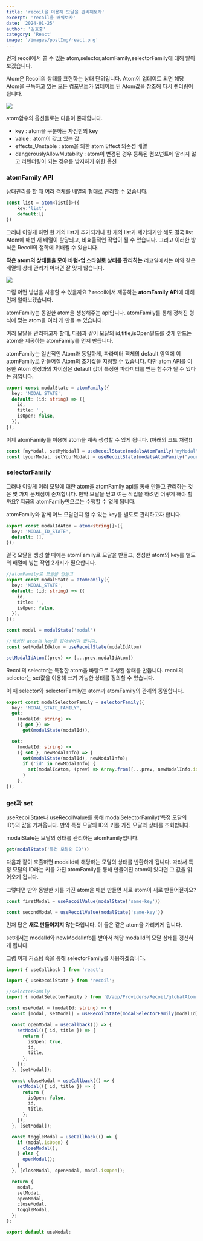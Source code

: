 ```yaml
---
title: 'recoil을 이용해 모달을 관리해보자'
excerpt: 'recoil을 배워보자'
date: '2024-01-25'
author: '김효중'
category: 'React'
image: '/images/postImg/react.png'
---
```


먼저 recoil에서 쓸 수 있는 atom,selector,atomFamily,selectorFamily에 대해 알아보겠습니다.

Atom은 Recoil의 상태를 표현하는 상태 단위입니다. Atom이 업데이트 되면 해당 Atom을 구독하고 있는 모든 컴포넌트가 업데이트 된 Atom값을 참조해 다시 렌더링이 됩니다.

![](https://encrypted-tbn0.gstatic.com/images?q=tbn:ANd9GcSE5pEFgAk0f8s9_yy-TA94w7Zeie4bvB3N9Q&usqp=CAU)

atom함수의 옵션들로는 다음이 존재합니다.

- key : atom을 구분하는 자신만의 key
- value : atom이 갖고 있는 값
- effects_Unstable : atom을 의한 atom Effect 의존성 배열
- dangerouslyAllowMutablity : atom이 변경된 경우 등록된 컴포넌트에 알리지 않고 리렌더링이 되는 경우를 방지하기 위한 옵션

### atomFamily API

상태관리를 할 때 여러 객체를 배열의 형태로 관리할 수 있습니다. 

```ts
const list = atom<list[]>({
    key:'list',
    default:[]
})
```

그러나 이렇게 하면 한 개의 list가 추가되거나 한 개의 list가 제거되기만 해도 결국 list Atom에 매번 새 배열이 할당되고, 비효율적인 작업이 될 수 있습니다. 그리고 이러한 방식은 Recoil의 철학에 위배될 수 있습니다.

<b>작은 atom의 상태들을 모아 바텀-업 스타일로 상태를 관리하는</b> 리코일에서는 이와 같은 배열의 상태 관리가 어쩌면 잘 맞지 않습니다.

![](https://junglast.com/static/images/recoil-atomfamily-atom/atom.png)

그럼 어떤 방법을 사용할 수 있을까요 ? recoil에서 제공하는 <b>atomFamily API</b>에 대해 먼저 알아보겠습니다.

atomFamily는 동일한 atom을 생성해주는 api입니다. atomFamily를 통해 정해진 형식에 맞는 atom을 여러 개 만들 수 있습니다. 

여러 모달을 관리하고자 할때, 다음과 같이 모달의 id,title,isOpen필드를 갖게 만드는 atom을 제공하는 atomFamily를 먼저 만듭니다.

atomFamily는 일반적인 Atom과 동일하게, 파라미터 객체의 default 영역에 이 atomFamily로 만들어질 Atom의 초기값을 지정할 수 있습니다. 다만 atom API를 이용한 Atom 생성과의 차이점은 default 값이 특정한 파라미터를 받는 함수가 될 수 있다는 점입니다.

```ts
export const modalState = atomFamily({
  key: 'MODAL_STATE',
  default: (id: string) => ({
    id,
    title: '',
    isOpen: false,
  }),
});
```
이제 atomFamily를 이용해 atom을 계속 생성할 수 있게 됩니다. (아래의 코드 처럼!)

```ts
const [myModal, setMyModal] = useRecoilState(modalsAtomFamily("myModal"))
const [yourModal, setYourModal] = useRecoilState(modalsAtomFamily("yourModal"))
```

### selectorFamily

그러나 이렇게 여러 모달에 대한 atom을 atomFamily api를 통해 만들고 관리하는 것은 몇 가지 문제점이 존재합니다. 만약 모달을 닫고 여는 작업을 하려면 어떻게 해야 할까요? 지금의 atomFamily만으로는 수행할 수 없게 됩니다.

atomFamily와 함께 어느 모달인지 알 수 있는 key를 별도로 관리하고자 합니다.

```ts
export const modalIdAtom = atom<string[]>({
  key: 'MODAL_ID_STATE',
  default: [],
});
```

결국 모달을 생성 할 때에는 atomFamily로 모달을 만들고, 생성한 atom의 key를 별도의 배열에 넣는 작업 2가지가 필요합니다.

```ts
//atomFamily로 모달을 만들고 
export const modalState = atomFamily({
  key: 'MODAL_STATE',
  default: (id: string) => ({
    id,
    title: '',
    isOpen: false,
  }),
});

const modal = modalState('modal')

//생성한 atom의 key를 집어넣어야 합니다.
const setModalIdAtom = useRecoilState(modalIdAtom)

setModalIdAtom((prev) => [...prev,modalIdAtom])
```

Recoil의 selector는 특정한 atom을 바탕으로 파생된 상태를 만듭니다. recoil의 selector는 set값을 이용해 쓰기 가능한 상태를 정의할 수 있습니다.

이 때 selector와 selectorFamily는 atom과 atomFamily의 관계와 동일합니다.

```ts
export const modalSelectorFamily = selectorFamily({
  key: 'MODAL_STATE_FAMILY',
  get:
    (modalId: string) =>
    ({ get }) =>
      get(modalState(modalId)),

  set:
    (modalId: string) =>
    ({ set }, newModalInfo) => {
      set(modalState(modalId), newModalInfo);
      if ('id' in newModalInfo) {
        set(modalIdAtom, (prev) => Array.from([...prev, newModalInfo.id]));
      }
    },
});
```

### get과 set

useRecoilState나 useRecoilValue를 통해 modalSelectorFamily('특정 모달의 ID')의 값을 가져옵니다. 만약 특정 모달의 ID의 키를 가진 모달의 상태를 조회합니다.

modalState는 모달의 상태를 관리하는 atomFamily입니다. 

```ts
get(modalState('특정 모달의 ID'))
```
다음과 같이 호출하면 modalId에 해당하는 모달의 상태를 반환하게 됩니다. 따라서 특정 모달의 ID라는 키를 가진 atomFamily를 통해 만들어진 atom이 있다면 그 값을 읽어오게 됩니다.

그렇다면 만약 동일한 키를 가진 atom을 매번 만들면 새로 atom이 새로 만들어질까요?

```ts
const firstModal = useRecoilValue(modalState('same-key'))

const secondModal = useRecoilValue(modalState('same-key'))
```
먼저 답은 <b>새로 만들어지지 않는다</b>입니다. 이 둘은 같은 atom을 가리키게 됩니다.

set에서는 modalId와 newModalInfo를 받아서 해당 modalId의 모달 상태를 갱신하게 됩니다.

그럼 이제 커스텀 훅을 통해 selectorFamily를 사용하겠습니다.

```ts
import { useCallback } from 'react';

import { useRecoilState } from 'recoil';

//selectorFamily
import { modalSelectorFamily } from '@/app/Providers/Recoil/globalAtom';

const useModal = (modalId: string) => {
  const [modal, setModal] = useRecoilState(modalSelectorFamily(modalId));

  const openModal = useCallback(() => {
    setModal(({ id, title }) => {
      return {
        isOpen: true,
        id,
        title,
      };
    });
  }, [setModal]);

  const closeModal = useCallback(() => {
    setModal(({ id, title }) => {
      return {
        isOpen: false,
        id,
        title,
      };
    });
  }, [setModal]);

  const toggleModal = useCallback(() => {
    if (modal.isOpen) {
      closeModal();
    } else {
      openModal();
    }
  }, [closeModal, openModal, modal.isOpen]);

  return {
    modal,
    setModal,
    openModal,
    closeModal,
    toggleModal,
  };
};

export default useModal;
```




